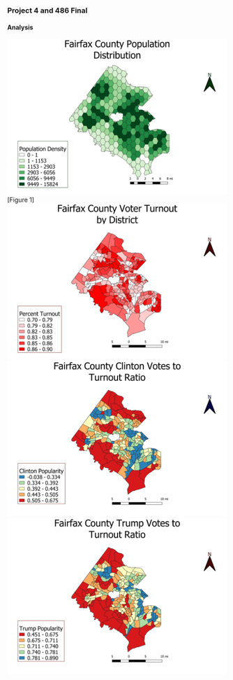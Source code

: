 ### Project 4 and 486 Final
#### Analysis

![alt text](https://raw.githubusercontent.com/gkuykendall96/gkuykendall96.github.io/master/project4/FinalProjectPop.png)
[Figure 1]
![alt text](https://raw.githubusercontent.com/gkuykendall96/gkuykendall96.github.io/master/project4/voterturnout.png)
![alt text](https://raw.githubusercontent.com/gkuykendall96/gkuykendall96.github.io/master/project4/FinalProjectClinton.png)
![alt text](https://raw.githubusercontent.com/gkuykendall96/gkuykendall96.github.io/master/project4/FinalProjectTrump.png)
